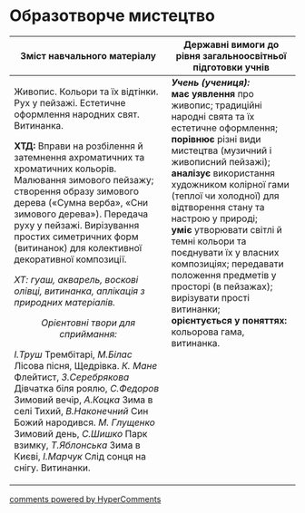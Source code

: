 <div id="hypercomments_widget" class="js-hypercomments-widget invisible"></div>

Образотворче мистецтво
=============================================

<table>
<thead>
  <tr>
    <th width="55%" align="center">Зміст навчального матеріалу</th>
    <th width="45%" align="center">Державні вимоги до рівня загальноосвітньої підготовки учнів</th>
  </tr>
</thead>
<tbody>
  <tr>
    <td width="55%" style="vertical-align:top !important;">
<p>Живопис. Кольори та їх відтінки. Рух у пейзажі. Естетичне оформлення народних свят. Витинанка.</p>    
<p><b>ХТД:</b> Вправи на розбілення й затемнення ахроматичних та хроматичних кольорів. Малювання зимового пейзажу; створення образу зимового дерева («Сумна верба», «Сни зимового дерева»). Передача руху у пейзажі. Вирізування простих симетричних форм (витинанок) для колективної декоративної композиції.</p>
<p><i>ХТ: гуаш, акварель, воскові олівці, витинанка, аплікація з природних матеріалів.</i></p>
<center><i>Орієнтовні твори для сприймання:</i></center>
<p><i>І.Труш</i> Трембітарі, <i>М.Білас</i> Лісова пісня, Щедрівка. <i>К. Мане</i> Флейтист, <i>З.Серебрякова</i> Дівчатка біля роялю, <i>С.Федоров</i> Зимовий вечір, <i>А.Коцка</i> Зима в селі Тихий, <i>В.Наконечний</i> Син Божий народився. <i>М. Глущенко</i> Зимовий день, <i>С.Шишко</i> Парк взимку, <i>Т.Яблонська</i> Зима в Києві, <i>І.Марчук</i> Слід сонця на снігу. Витинанки.</p>
	</td>
<td width="45%" style="vertical-align:top !important;"><b><i>Учень (учениця):</i></b><br>
<b>має уявлення</b> про живопис; традиційні народні свята та їх естетичне оформлення;<br>
<b>порівнює</b> різні види мистецтва (музичний і живописний пейзажі);<br>
<b>аналізує</b> використання художником колірної гами (теплої чи холодної) для відтворення стану та настрою у природі;<br>
<b>уміє</b> утворювати світлі й темні кольори та поєднувати їх у власних композиціях; передавати положення предметів у просторі (в пейзажах); вирізувати прості витинанки;<br>
<b>орієнтується у поняттях:</b> кольорова гама, витинанка.<br>
</td>
	</tr>
</tbody>
</table>

<div class="js-hypercomments-container">
<a href="http://hypercomments.com" class="hc-link" title="comments widget">comments powered by HyperComments</a>
</div>